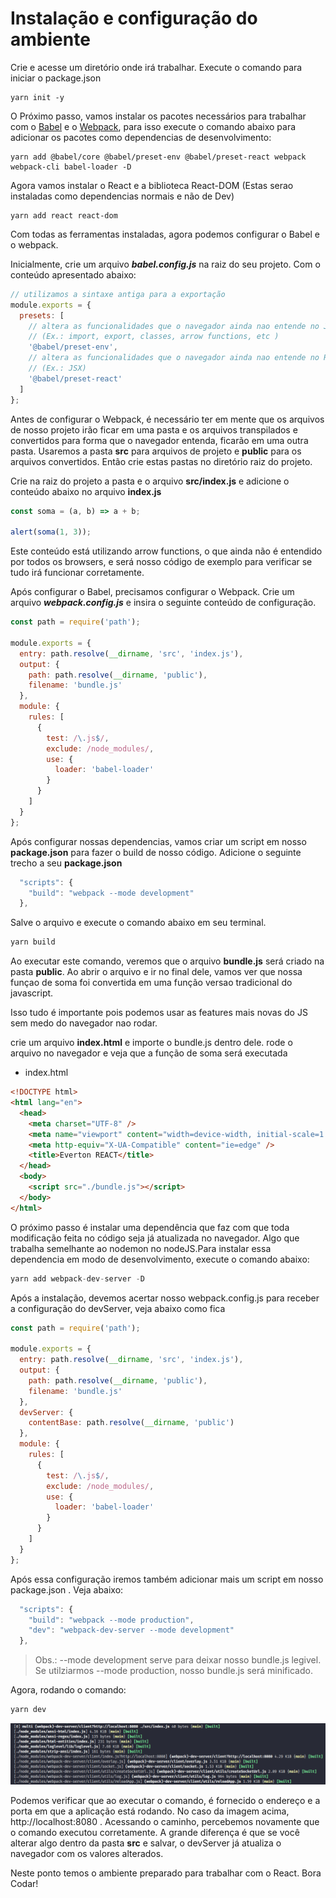 # Instalação e configuração do ambiente

Crie e acesse um diretório onde irá trabalhar. Execute o comando para iniciar o package.json

```
yarn init -y
```

O Próximo passo, vamos instalar os pacotes necessários para trabalhar com o [Babel](https://babeljs.io/) e o [Webpack](https://webpack.js.org/), para isso execute o comando abaixo para adicionar os pacotes como dependencias de desenvolvimento:

```
yarn add @babel/core @babel/preset-env @babel/preset-react webpack webpack-cli babel-loader -D
```

Agora vamos instalar o React e a biblioteca React-DOM (Estas serao instaladas como dependencias normais e não de Dev)

```
yarn add react react-dom
```

Com todas as ferramentas instaladas, agora podemos configurar o Babel e o webpack.

Inicialmente, crie um arquivo **_babel.config.js_** na raiz do seu projeto. Com o conteúdo apresentado abaixo:

```javascript
// utilizamos a sintaxe antiga para a exportação
module.exports = {
  presets: [
    // altera as funcionalidades que o navegador ainda nao entende no JS
    // (Ex.: import, export, classes, arrow functions, etc )
    '@babel/preset-env',
    // altera as funcionalidades que o navegador ainda nao entende no React
    // (Ex.: JSX)
    '@babel/preset-react'
  ]
};
```

Antes de configurar o Webpack, é necessário ter em mente que os arquivos de nosso projeto irão ficar em uma pasta e os arquivos transpilados e convertidos para forma que o navegador entenda, ficarão em uma outra pasta. Usaremos a pasta **src** para arquivos de projeto e **public** para os arquivos convertidos. Então crie estas pastas no diretório raiz do projeto.

Crie na raiz do projeto a pasta e o arquivo **src/index.js** e adicione o conteúdo abaixo no arquivo **index.js**

```javascript
const soma = (a, b) => a + b;

alert(soma(1, 3));
```

Este conteúdo está utilizando arrow functions, o que ainda não é entendido por todos os browsers, e será nosso código de exemplo para verificar se tudo irá funcionar corretamente.

Após configurar o Babel, precisamos configurar o Webpack. Crie um arquivo **_webpack.config.js_** e insira o seguinte conteúdo de configuração.

```javascript
const path = require('path');

module.exports = {
  entry: path.resolve(__dirname, 'src', 'index.js'),
  output: {
    path: path.resolve(__dirname, 'public'),
    filename: 'bundle.js'
  },
  module: {
    rules: [
      {
        test: /\.js$/,
        exclude: /node_modules/,
        use: {
          loader: 'babel-loader'
        }
      }
    ]
  }
};
```

Após configurar nossas dependencias, vamos criar um script em nosso **package.json** para fazer o build de nosso código. Adicione o seguinte trecho a seu **package.json**

```javascript
  "scripts": {
    "build": "webpack --mode development"
  },
```

Salve o arquivo e execute o comando abaixo em seu terminal.

```javascript
yarn build
```

Ao executar este comando, veremos que o arquivo **bundle.js** será criado na pasta **public**. Ao abrir o arquivo e ir no final dele, vamos ver que nossa funçao de soma foi convertida em uma função versao tradicional do javascript.

Isso tudo é importante pois podemos usar as features mais novas do JS sem medo do navegador nao rodar.

crie um arquivo **index.html** e importe o bundle.js dentro dele. rode o arquivo no navegador e veja que a função de soma será executada

- index.html

```html
<!DOCTYPE html>
<html lang="en">
  <head>
    <meta charset="UTF-8" />
    <meta name="viewport" content="width=device-width, initial-scale=1.0" />
    <meta http-equiv="X-UA-Compatible" content="ie=edge" />
    <title>Everton REACT</title>
  </head>
  <body>
    <script src="./bundle.js"></script>
  </body>
</html>
```

O próximo passo é instalar uma dependência que faz com que toda modificação feita no código seja já atualizada no navegador. Algo que trabalha semelhante ao nodemon no nodeJS.Para instalar essa dependencia em modo de desenvolvimento, execute o comando abaixo:

```js
yarn add webpack-dev-server -D
```

Após a instalação, devemos acertar nosso webpack.config.js para receber a configuração do devServer, veja abaixo como fica

```js
const path = require('path');

module.exports = {
  entry: path.resolve(__dirname, 'src', 'index.js'),
  output: {
    path: path.resolve(__dirname, 'public'),
    filename: 'bundle.js'
  },
  devServer: {
    contentBase: path.resolve(__dirname, 'public')
  },
  module: {
    rules: [
      {
        test: /\.js$/,
        exclude: /node_modules/,
        use: {
          loader: 'babel-loader'
        }
      }
    ]
  }
};
```

Após essa configuração iremos também adicionar mais um script em nosso package.json . Veja abaixo:

```js
  "scripts": {
    "build": "webpack --mode production",
    "dev": "webpack-dev-server --mode development"
  },
```

> Obs.: --mode development serve para deixar nosso bundle.js legivel. Se utilziarmos --mode production, nosso bundle.js será minificado.

Agora, rodando o comando:

```js
yarn dev
```

![DevServer](./images/devServer.png)

Podemos verificar que ao executar o comando, é fornecido o endereço e a porta em que a aplicação está rodando. No caso da imagem acima, http://localhost:8080 .
Acessando o caminho, percebemos novamente que o comando executou corretamente. A grande diferença é que se você alterar algo dentro da pasta **src** e salvar, o devServer já atualiza o navegador com os valores alterados.

Neste ponto temos o ambiente preparado para trabalhar com o React. Bora Codar!
